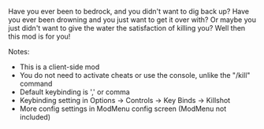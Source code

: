 Have you ever been to bedrock, and you didn't want to dig back up? Have you ever been drowning and you just want to get it over with? Or maybe you just didn't want to give the water the satisfaction of killing you? Well then this mod is for you!

Notes:
- This is a client-side mod
- You do not need to activate cheats or use the console, unlike the "/kill" command
- Default keybinding is ',' or comma
- Keybinding setting in Options -> Controls -> Key Binds -> Killshot
- More config settings in ModMenu config screen (ModMenu not included)